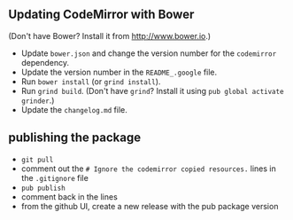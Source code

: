 ## Updating CodeMirror with Bower

(Don't have Bower? Install it from http://www.bower.io.)

- Update `bower.json` and change the version number for the `codemirror`
  dependency.
- Update the version number in the `README_.google` file.
- Run `bower install` (or `grind install`). 
- Run `grind build`. (Don't have `grind`? Install it using `pub global activate grinder`.)
- Update the `changelog.md` file.

## publishing the package

- `git pull`
- comment out the `# Ignore the codemirror copied resources.` lines in the `.gitignore` file
- `pub publish`
- comment back in the lines
- from the github UI, create a new release with the pub package version
